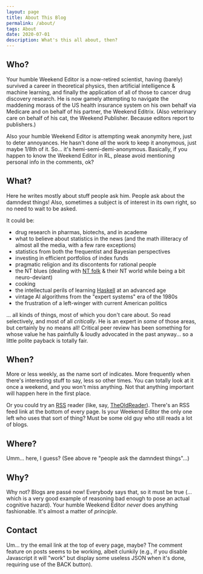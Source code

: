 ```yaml
---
layout: page
title: About This Blog
permalink: /about/
tags: About
date: 2020-07-01
description: What's this all about, then?
---
```


## Who?

Your humble Weekend Editor is a now-retired scientist, having (barely) survived a career
in theoretical physics, then artificial intelligence &amp; machine learning, and finally
the application of all of those to cancer drug discovery research.  He is now gamely
attempting to navigate the maddening morass of the US health insurance system on his own
behalf via Medicare and on behalf of his partner, the Weekend Editrix.  (Also veterinary
care on behalf of his cat, the Weekend Publisher.  Because editors report to publishers.)  

Also your humble Weekend Editor is attempting weak anonymity here, just to deter
annoyances.  He hasn't done _all_ the work to keep it anonymous, just maybe 1/8th of it.
So... it's hemi-semi-demi-anonymous.  Basically, if you happen to know the Weekend Editor
in RL, please avoid mentioning personal info in the comments, ok?  

## What?

Here he writes mostly about stuff people ask him.  People ask about the damndest things!
Also, sometimes a subject is of interest in its own right, so no need to wait to be asked.  

It could be:  

- drug research in pharmas, biotechs, and in academe
- what to believe about statistics in the news (and the math illiteracy of almost all the media, with a few rare exceptions)
- statistics from both the frequentist and Bayesian perspectives
- investing in efficient portfolios of index funds
- pragmatic religion and its discontents for rational people
- the NT blues (dealing with [NT folk](https://en.wikipedia.org/wiki/Neurotypical "Neurotypical") &amp; their NT world while being a bit neuro-deviant)
- cooking
- the intellectual perils of learning [Haskell](https://haskell.org/) at an advanced age
- vintage AI algorithms from the "expert systems" era of the 1980s
- the frustration of a left-winger with current American politics 

... all kinds of things, most of which you don't care about.  So read selectively,
and most of all _critically_.  He is an expert in _some_ of those areas, but certainly by
no means all!  Critical peer review has been something for whose value he has
painfully &amp; loudly advocated in the past anyway... so a little polite payback is totally fair.  

## When?

More or less weekly, as the name sort of indicates.  More frequently when there's
interesting stuff to say, less so other times.  You can totally look at it once a weekend,
and you won't miss anything.  Not that anything important will happen here in the first
place.  

Or you could try an [RSS](https://en.wikipedia.org/wiki/RSS) reader (like, say,
[TheOldReader](https://theoldreader.com/)).  There's an RSS feed link at the bottom of
every page.  Is your Weekend Editor the only one left who uses that sort of thing?  Must
be some old guy who still reads a lot of blogs.  

## Where?

Umm... here, I guess?  (See above re "people ask the damndest things"...)  

## Why?

Why not?  Blogs are passé now!  Everybody says that, so it must be true (... which
is a very good example of reasoning bad enough to pose an actual cognitive hazard).  Your humble
Weekend Editor _never_ does anything fashionable.  It's almost a matter of _principle_.  

## Contact

Um... try the email link at the top of every page, maybe?  The comment feature on posts
seems to be working, albeit clunkily (e.g., if you disable Javascript it will "work" but display
some useless JSON when it's done, requiring use of the BACK button).  

